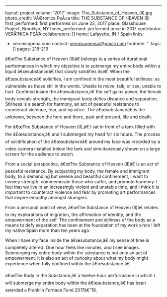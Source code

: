 ---
layout: project
volume: '2017'
image: The_Substance_of_Heaven_(II).jpg
photo_credit: VÃ©ronica PeÃ±a
title: THE SUBSTANCE OF HEAVEN (II)
first_performed: first performed on June 22, 2017
place: Glasshouse Project, Brooklyn, NY
times_performed: performed once in 2017
contributor: VERÃ“NICA PEÃ‘A
collaborators: []
home: Lafayette, IN / Spain
links:
- veronicapena.com
contact: veronicapemar@gmail.com
footnote: ''
tags: []
pages: 218-219



â€œThe Substance of Heaven (II)â€ belongs to a series of durational performances in which my objective is to submerge my entire body within a liquid â€œsubstanceâ€ that slowly solidifies itself. When the â€œsubstanceâ€ solidifies, I am confined in the most beautiful stillness: as vulnerable as those still in the womb. Unable to move, talk, or see, unable to hurt. Confined inside the â€œsubstance,â€ the self gains power, the female body reveals strength, the immigrant body defies distance and separation. Stillness is a search for harmony, an act of peaceful resistance to counteract violence, fear, and injustice. The â€œsubstanceâ€ is the unknown, between the here and there, past and present, life and death.

For â€œThe Substance of Heaven (II),â€ I sat in front of a tank filled with the â€œsubstance,â€ and I submerged my head for six hours. The process of solidification of the â€œsubstanceâ€ around my face was recorded by a video camera installed below the tank and simultaneously shown on a large screen for the audience to watch.

From a social perspective, â€œThe Substance of Heaven (II)â€ is an act of peaceful resistance. By subjecting my body, the female and immigrant body, to a demanding but serene and beautiful confinement, I want to convey strength, commemorate those who suffer, and promote harmony. I feel that we live in an increasingly violent and unstable time, and I think it is important to counteract violence and fear by promoting art performances that inspire empathy amongst strangers.

From a personal point of view, â€œThe Substance of Heaven (II)â€ relates to my explorations of migration, the affirmation of identity, and the empowerment of the self. The confinement and stillness of the body as a means to defy separation has been at the foundation of my work since I left my native Spain more than ten years ago.

When I have my face inside the â€œsubstance,â€ my sense of time is completely altered. One hour feels like minutes, and I see images. Submerging my entire body within the substance is not only an act of empowerment, it is also an act of curiosity about what my body might experience when fully confined within the â€œsubstance.â€

â€œThe Body In the Substance,â€ a twelve-hour performance in which I will submerge my entire body within the â€œsubstance,â€ has been awarded a Franklin Furnace Fund 2017â€“18.
